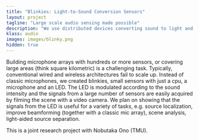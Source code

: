 ```yaml
---
title: "Blinkies: Light-to-Sound Conversion Sensors"
layout: project
tagline: "Large scale audio sensing made possible"
description: "We use distributed devices converting sound to light and acquire the signals using a camera."
klass: audio
images: images/blinky.png
hidden: true
---
```


Building microphone arrays with hundreds or more sensors, or covering large
areas (think square kilometric) is a challenging task. Typically, conventional
wired and wireless architectures fail to scale up. Instead of classic
microphones, we created blinkies, small sensors with just a cpu, a microphone
and an LED.  The LED is modulated according to the sound intensity and the
signals from a large number of sensors are easily acquired by filming the scene
with a video camera. We plan on showing that the signals from the LED is useful
for a variety of tasks, e.g. source localization, improve beamforming (together
with a classic mic array), scene analysis, light-aided source separation.

This is a joint research project with Nobutaka Ono (TMU).

